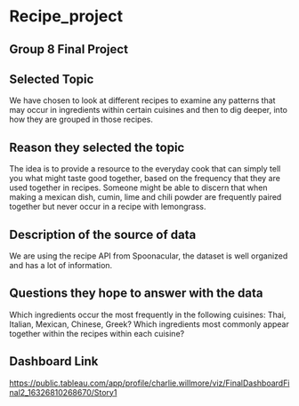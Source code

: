 # Recipe_project
## Group 8 Final Project

## Selected Topic
We have chosen to look at different recipes to examine any patterns that may occur in ingredients within certain cuisines and then to dig deeper, into how they are grouped in those recipes.

## Reason they selected the topic
The idea is to provide a resource to the everyday cook that can simply tell you what might taste good together, based on the frequency that they are used together in recipes. Someone might be able to discern that when making a mexican dish, cumin, lime and chili powder are frequently paired together but never occur in a recipe with lemongrass.

## Description of the source of data
We are using the recipe API from Spoonacular, the dataset is well organized and has a lot of information.

## Questions they hope to answer with the data
Which ingredients occur the most frequently in the following cuisines: Thai, Italian, Mexican, Chinese, Greek? Which ingredients most commonly appear together within the recipes within each cuisine?

## Dashboard Link
https://public.tableau.com/app/profile/charlie.willmore/viz/FinalDashboardFinal2_16326810268670/Story1
